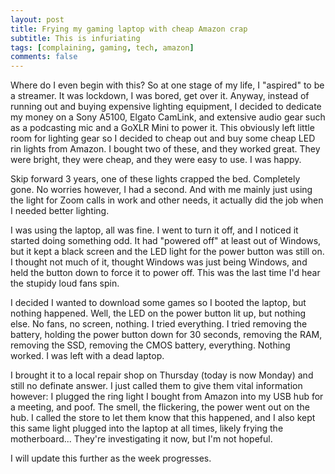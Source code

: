 ```yaml
---
layout: post
title: Frying my gaming laptop with cheap Amazon crap
subtitle: This is infuriating
tags: [complaining, gaming, tech, amazon]
comments: false
---
```


Where do I even begin with this? So at one stage of my life, I "aspired" to be a streamer. It was lockdown, I was bored, get over it. Anyway, instead of running out and buying expensive lighting equipment, I decided to dedicate my money on a Sony A5100, Elgato CamLink, and extensive audio gear such as a podcasting mic and a GoXLR Mini to power it. This obviously left little room for lighting gear so I decided to cheap out and buy some cheap LED rin lights from Amazon. I bought two of these, and they worked great. They were bright, they were cheap, and they were easy to use. I was happy.

Skip forward 3 years, one of these lights crapped the bed. Completely gone. No worries however, I had a second. And with me mainly just using the light for Zoom calls in work and other needs, it actually did the job when I needed better lighting.


I was using the laptop, all was fine. I went to turn it off, and I noticed it started doing something odd. It had "powered off" at least out of Windows, but it kept a black screen and the LED light for the power button was still on. I thought not much of it, thought Windows was just being Windows, and held the button down to force it to power off. This was the last time I'd hear the stupidy loud fans spin.

I decided I wanted to download some games so I booted the laptop, but nothing happened. Well, the LED on the power button lit up, but nothing else. No fans, no screen, nothing. I tried everything. I tried removing the battery, holding the power button down for 30 seconds, removing the RAM, removing the SSD, removing the CMOS battery, everything. Nothing worked. I was left with a dead laptop.

I brought it to a local repair shop on Thursday (today is now Monday) and still no definate answer. I just called them to give them vital information however:
I plugged the ring light I bought from Amazon into my USB hub for a meeting, and poof. The smell, the flickering, the power went out on the hub. I called the store to let them know that this happened, and I also kept this same light plugged into the laptop at all times, likely frying the motherboard... They're investigating it now, but I'm not hopeful.

I will update this further as the week progresses.